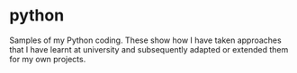 # python
Samples of my Python coding.
These show how I have taken approaches that I have learnt at university and subsequently adapted or extended them for my own projects. 
